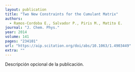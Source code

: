 ```yaml
---
layout: publication
title: "Two New Constraints for the Cumulant Matrix"
authors:
  - Ramos-Cordoba E., Salvador P., Piris M., Matito E.
journal: "J. Chem. Phys."
year: 2014
volume: 141
pages: "234101"
url: "https://aip.scitation.org/doi/abs/10.1063/1.4903449"
extra: ""
---
```


Descripción opcional de la publicación.
